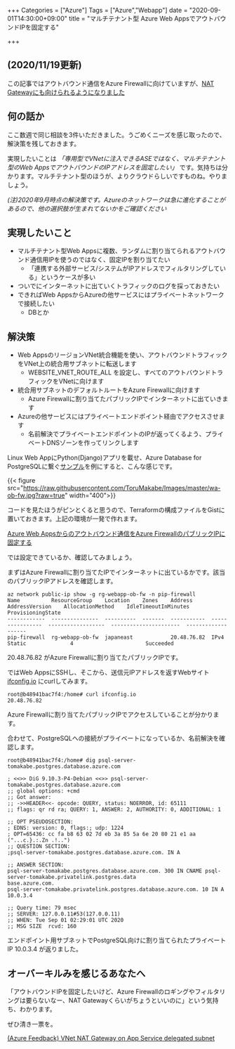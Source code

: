 +++
Categories = ["Azure"]
Tags = ["Azure","Webapp"]
date = "2020-09-01T14:30:00+09:00"
title = "マルチテナント型 Azure Web AppsでアウトバウンドIPを固定する"

+++

## (2020/11/19更新)
この記事ではアウトバウンド通信をAzure Firewallに向けていますが、[NAT Gatewayにも向けられるようになりました](https://azure.github.io/AppService/2020/11/15/web-app-nat-gateway.html)

## 何の話か

ここ数週で同じ相談を3件いただきました。うごめくニーズを感じ取ったので、解決策を残しておきます。

実現したいことは *「専用型でVNetに注入できるASEではなく、マルチテナント型のWeb AppsでアウトバウンドのIPアドレスを固定したい」* です。気持ちは分かります。マルチテナント型のほうが、よりクラウドらしいですものね。やりましょう。

*(注)2020年9月時点の解決策です。Azureのネットワークは急に進化することがあるので、他の選択肢が生まれてないかをご確認ください*

## 実現したいこと

* マルチテナント型Web Appsに複数、ランダムに割り当てられるアウトバウンド通信用IPを使うのではなく、固定IPを割り当てたい
  * 「連携する外部サービス/システムがIPアドレスでフィルタリングしている」というケースが多い
* ついでにインターネットに出ていくトラフィックのログを採っておきたい
* できればWeb AppsからAzureの他サービスにはプライベートネットワークで接続したい
  * DBとか

## 解決策

* Web AppsのリージョンVNet統合機能を使い、アウトバウンドトラフィックをVNet上の統合用サブネットに転送します
  * WEBSITE_VNET_ROUTE_ALL を設定し、すべてのアウトバウンドトラフィックをVNetに向けます
* 統合用サブネットのデフォルトルートをAzure Firewallに向けます
  * Azure Firewallに割り当てたパブリックIPでインターネットに出ていきます
* Azureの他サービスにはプライベートエンドポイント経由でアクセスさせます
  * 名前解決でプライベートエンドポイントのIPが返ってくるよう、プライベートDNSゾーンを作ってリンクします

Linux Web AppにPython(Django)アプリを載せ、Azure Database for PostgreSQLに繋ぐ[サンプル](https://docs.microsoft.com/ja-jp/azure/app-service/tutorial-python-postgresql-app?tabs=bash%2Cclone)を例にすると、こんな感じです。

{{< figure src="https://raw.githubusercontent.com/ToruMakabe/Images/master/wa-ob-fw.jpg?raw=true" width="400">}}


コードを見たほうがピンとくると思うので、Terraformの構成ファイルをGistに置いておきます。上記の環境が一発で作れます。

[Azure Web Appsからのアウトバウンド通信をAzure FirewallのパブリックIPに固定する](https://gist.github.com/ToruMakabe/e5a41dd51bc998a975a91aba148f55d9)

では設定できているか、確認してみましょう。

まずはAzure Firewallに割り当てたIPでインターネットに出ているかです。該当のパブリックIPアドレスを確認します。

```
az network public-ip show -g rg-webapp-ob-fw -n pip-firewall
Name          ResourceGroup    Location    Zones    Address      AddressVersion    AllocationMethod    IdleTimeoutInMinutes    ProvisioningState
------------  ---------------  ----------  -------  -----------  ----------------  ------------------  ----------------------  -------------------
pip-firewall  rg-webapp-ob-fw  japaneast            20.48.76.82  IPv4              Static              4                       Succeeded
```

20.48.76.82 がAzure Firewallに割り当てたパブリックIPです。

ではWeb AppsにSSHし、そこから、送信元IPアドレスを返すWebサイト [ifconfig.io](http://ifconfig.io/) にcurlしてみます。

```
root@b48941bac7f4:/home# curl ifconfig.io
20.48.76.82
```

Azure Firewallに割り当てたパブリックIPでアクセスしていることが分かります。

合わせて、PostgreSQLへの接続がプライベートになっているか、名前解決を確認します。

```
root@b48941bac7f4:/home# dig psql-server-tomakabe.postgres.database.azure.com

; <<>> DiG 9.10.3-P4-Debian <<>> psql-server-tomakabe.postgres.database.azure.com
;; global options: +cmd
;; Got answer:
;; ->>HEADER<<- opcode: QUERY, status: NOERROR, id: 65111
;; flags: qr rd ra; QUERY: 1, ANSWER: 2, AUTHORITY: 0, ADDITIONAL: 1

;; OPT PSEUDOSECTION:
; EDNS: version: 0, flags:; udp: 1224
; OPT=65436: cc fa b8 63 02 7d eb 3a 85 5a 6e 20 80 21 e1 aa ("...c.}.:.Zn .!..")
;; QUESTION SECTION:
;psql-server-tomakabe.postgres.database.azure.com. IN A

;; ANSWER SECTION:
psql-server-tomakabe.postgres.database.azure.com. 300 IN CNAME psql-server-tomakabe.privatelink.postgres.data
base.azure.com.
psql-server-tomakabe.privatelink.postgres.database.azure.com. 10 IN A 10.0.3.4

;; Query time: 79 msec
;; SERVER: 127.0.0.11#53(127.0.0.11)
;; WHEN: Tue Sep 01 02:29:01 UTC 2020
;; MSG SIZE  rcvd: 160

```

エンドポイント用サブネットでPostgreSQL向けに割り当てられたプライベートIP 10.0.3.4 が返りました。

## オーバーキルみを感じるあなたへ

「アウトバウンドIPを固定したいけど、Azure Firewallのロギングやフィルタリングは要らないなー、NAT Gatewayくらいがちょうといいのに」という気持ち、わかります。

ぜひ清き一票を。

[(Azure Feedback) VNet NAT Gateway on App Service delegated subnet](https://feedback.azure.com/forums/169385-web-apps/suggestions/40129801-vnet-nat-gateway-on-app-service-delegated-subnet)
